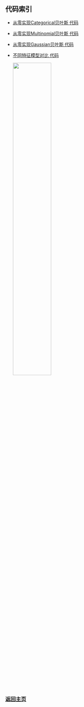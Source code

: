 ## 代码索引

- [从零实现Categorical贝叶斯 代码](C01_naive_bayes_category.py)
- [从零实现Multinomial贝叶斯 代码](C02_naive_bayes_multinomial.py)
- [从零实现Gaussian贝叶斯 代码](C03_naive_bayes_gaussian.py)
- [不同特征模型对比 代码](C04_comparison.py)
    
    <img src="https://moonhotel.oss-cn-shanghai.aliyuncs.com/images/22031953459.jpg" width="50%">
  

### [返回主页](../../README.md)